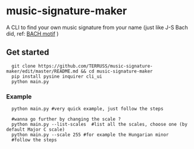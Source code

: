 # music-signature-maker
A CLI to find your own music signature from your name (just like J-S Bach did, ref: [BACH motif](https://en.wikipedia.org/wiki/BACH_motif) )

## Get started
```
  git clone https://github.com/TERRUSS/music-signature-maker/edit/master/README.md && cd music-signature-maker
  pip install pysine inquirer cli_ui
  python main.py
```

### Example
```
  python main.py #very quick example, just follow the steps
  
  #wanna go further by changing the scale ?
  python main.py --list-scales  #list all the scales, choose one (by default Major C scale)
  python main.py --scale 255 #for example the Hungarian minor
  #follow the steps
```
